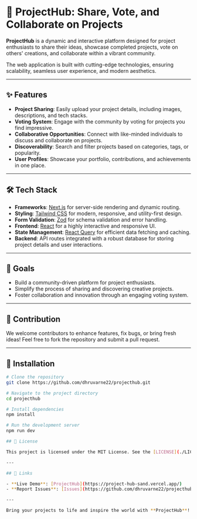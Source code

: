 # 🚀 ProjectHub: Share, Vote, and Collaborate on Projects

**ProjectHub** is a dynamic and interactive platform designed for project enthusiasts to share their ideas, showcase completed projects, vote on others' creations, and collaborate within a vibrant community.

The web application is built with cutting-edge technologies, ensuring scalability, seamless user experience, and modern aesthetics.

---

## ✨ Features

- **Project Sharing**: Easily upload your project details, including images, descriptions, and tech stacks.  
- **Voting System**: Engage with the community by voting for projects you find impressive.  
- **Collaborative Opportunities**: Connect with like-minded individuals to discuss and collaborate on projects.  
- **Discoverability**: Search and filter projects based on categories, tags, or popularity.  
- **User Profiles**: Showcase your portfolio, contributions, and achievements in one place.  

---

## 🛠️ Tech Stack

- **Frameworks**: [Next.js](https://nextjs.org/) for server-side rendering and dynamic routing.  
- **Styling**: [Tailwind CSS](https://tailwindcss.com/) for modern, responsive, and utility-first design.  
- **Form Validation**: [Zod](https://zod.dev/) for schema validation and error handling.  
- **Frontend**: [React](https://reactjs.org/) for a highly interactive and responsive UI.  
- **State Management**: [React Query](https://tanstack.com/query/v3/) for efficient data fetching and caching.  
- **Backend**: API routes integrated with a robust database for storing project details and user interactions.  

---

## 🎯 Goals

- Build a community-driven platform for project enthusiasts.  
- Simplify the process of sharing and discovering creative projects.  
- Foster collaboration and innovation through an engaging voting system.  

---

## 🤝 Contribution

We welcome contributors to enhance features, fix bugs, or bring fresh ideas! Feel free to fork the repository and submit a pull request.

---

## 📂 Installation

```bash
# Clone the repository  
git clone https://github.com/dhruvarne22/projecthub.git  

# Navigate to the project directory  
cd projecthub  

# Install dependencies  
npm install  

# Run the development server  
npm run dev  

## 📝 License

This project is licensed under the MIT License. See the [LICENSE](./LICENSE) file for more details.

---

## 🔗 Links

- **Live Demo**: [ProjectHub](https://project-hub-sand.vercel.app/)  
- **Report Issues**: [Issues](https://github.com/dhruvarne22/projecthub/issues)  

---

Bring your projects to life and inspire the world with **ProjectHub**! 🌟
